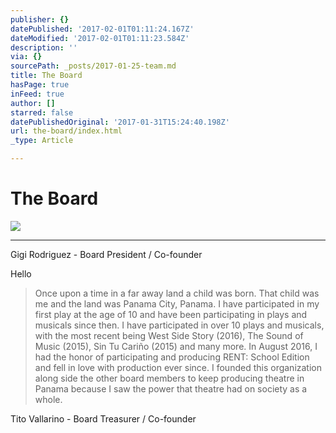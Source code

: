 ```yaml
---
publisher: {}
datePublished: '2017-02-01T01:11:24.167Z'
dateModified: '2017-02-01T01:11:23.584Z'
description: ''
via: {}
sourcePath: _posts/2017-01-25-team.md
title: The Board
hasPage: true
inFeed: true
author: []
starred: false
datePublishedOriginal: '2017-01-31T15:24:40.198Z'
url: the-board/index.html
_type: Article

---
```

# The Board
![](https://the-grid-user-content.s3-us-west-2.amazonaws.com/f41ef7b7-9130-4698-a965-e94c0412b8ae.png)

---

Gigi Rodriguez - Board President / Co-founder

Hello

> Once upon a time in a far away land a child was born. That child was me and the land was Panama City, Panama. I have participated in my first play at the age of 10 and have been participating in plays and musicals since then. I have participated in over 10 plays and musicals, with the most recent being West Side Story (2016), The Sound of Music (2015), Sin Tu Cariño (2015) and many more. In August 2016, I had the honor of participating and producing RENT: School Edition and fell in love with production ever since. I founded this organization along side the other board members to keep producing theatre in Panama because I saw the power that theatre had on society as a whole.

Tito Vallarino - Board Treasurer / Co-founder